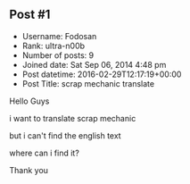 ## Post #1
- Username: Fodosan
- Rank: ultra-n00b
- Number of posts: 9
- Joined date: Sat Sep 06, 2014 4:48 pm
- Post datetime: 2016-02-29T12:17:19+00:00
- Post Title: scrap mechanic translate

Hello Guys

i want to translate scrap mechanic

but i can't find the english text 

where can i find it? 

Thank you
